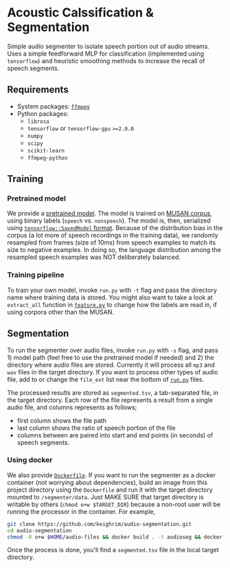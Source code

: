 # Acoustic Calssification & Segmentation 

Simple audio segmenter to isolate speech portion out of audio streams. Uses a simple feedforward MLP for classification (implemented using `tensorflow`) and heuristic smoothing methods to increase the recall of speech segments. 


## Requirements 

* System packages: [`ffmpeg`](http://ffmpeg.org/download.html)
* Python packages: 
  * `librosa`
  * `tensorflow` or `tensorflow-gpu` `>=2.0.0`
  * `numpy`
  * `scipy`
  * `scikit-learn`
  * `ffmpeg-python`

## Training 

### Pretrained model 

We provide a [pretrained model](pretrained/). The model is trained on [MUSAN corpus](https://www.openslr.org/17/), using binary labels (`speech` vs. `nonspeech`). The model is, then, serialized using [`tensorflow::SavedModel` format](https://www.tensorflow.org/guide/keras/save_and_serialize#export_to_savedmodel). Because of the distribution bias in the corpus (a lot more of speech recordings in the training data), we randomly resampled from frames (size of 10ms) from speech examples to match its size to negative examples. In doing so, the language distribution among the resampled speech examples was NOT deliberately balanced. 

### Training pipeline

To train your own model, invoke `run.py` with `-t` flag and pass the directory name where training data is stored. You might also want to take a look at `extract_all` function in [`feature.py`](feature.py) to change how the labels are read in, if using corpora other than the MUSAN. 

## Segmentation

To run the segmenter over audio files, invoke `run.py` with `-s` flag, and pass 1) model path (feel free to use the pretrained model if needed) and 2) the directory where audio files are stored. Currently it will process all `mp3` and `wav` files in the target directory. If you want to process other types of audio file, add to or change the `file_ext` list near the bottom of [`run.py`](run.py) files. 

The processed results are stored as `segmented.tsv`, a tab-separated file, in the target directory. Each row of the file represents a result from a single audio file, and columns represents as follows; 
* first column shows the file path
* last column shows the ratio of speech portion of the file 
* columns between are paired into start and end points (in seconds) of speech segments. 

### Using docker

We also provide [`Dockerfile`](Dockerfile). If you want to run the segmenter as a docker container (not worrying about dependencies), build an image from this project directory using the `Dockerfile` and run it with the target directory mounted to `/segmenter/data`. Just MAKE SURE that target directory is writable by others (`chmod o+w $TARGET_DIR`) because a non-root user will be running the processor in the container. For example, 

```bash
git clone https://github.com/keighrim/audio-segmentation.git 
cd audio-segmentation
chmod -R o+w $HOME/audio-files && docker build . -t audioseg && docker run --rm -v $HOME/audio-files:/segmenter/data -it audioseg
```

Once the process is done, you'll find a `segmented.tsv` file in the local target directory. 
